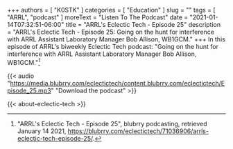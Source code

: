 +++
authors = [ "K0STK" ]
categories = [ "Education" ]
slug = ""
tags = [ "ARRL", "podcast" ]
moreText = "Listen To The Podcast"
date = "2021-01-14T07:32:51-06:00"
title = "ARRL's Eclectic Tech - Episode 25"
description = "ARRL's Eclectic Tech - Episode 25: Going on the hunt for interference with ARRL Assistant Laboratory Manager Bob Allison, WB1GCM."
+++
In this episode of ARRL's biweekly Eclectic Tech podcast: "Going on the hunt for interference with ARRL Assistant Laboratory Manager Bob Allison, WB1GCM."[^1]

[^1]: "ARRL's Eclectic Tech - Episode 25", blubrry podcasting, retrieved January 14 2021, https://blubrry.com/eclectictech/71036906/arrls-eclectic-tech-episode-25/.

<!--more-->

{{< audio "https://media.blubrry.com/eclectictech/content.blubrry.com/eclectictech/Episode_25.mp3" "Download the podcast" >}}

{{< about-eclectic-tech >}}
